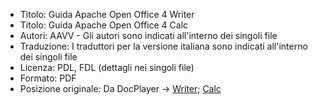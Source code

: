 * Titolo: Guida Apache Open Office 4 Writer
* Titolo: Guida Apache Open Office 4 Calc
* Autori: AAVV - Gli autori sono indicati all'interno dei singoli file
* Traduzione: I traduttori per la versione italiana sono indicati all'interno dei singoli file
* Licenza: PDL, FDL (dettagli nei singoli file)
* Formato: PDF
* Posizione originale: Da DocPlayer -> [Writer](https://docplayer.it/23975966-Guida-a-apache-openoffice-4-writer.html); [Calc](https://docplayer.it/23888092-Guida-a-apache-openoffice-4-calc.html)
